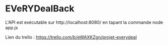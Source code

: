 # EVeRYDealBack
L'API est exécutable sur http://localhost:8080/ en tapant la commande node app.js 

Lien du trello : https://trello.com/b/eWAXKZgn/projet-everydeal
